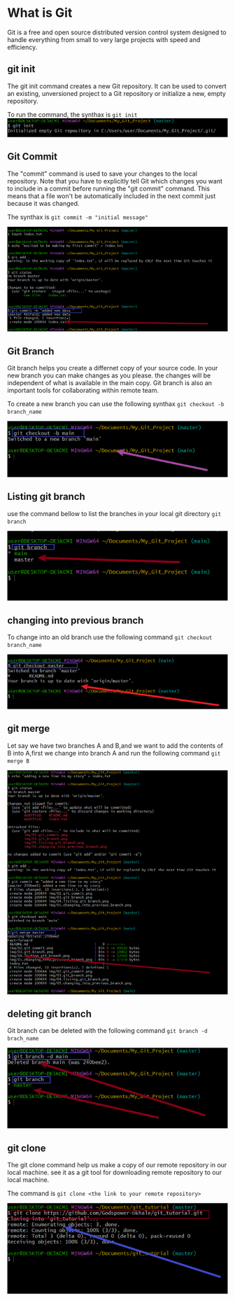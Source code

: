 # What is Git

Git is a free and open source distributed version control system designed to handle everything from small to very large projects with speed and efficiency.

## git init

The git init command creates a new Git repository. It can be used to convert an existing, unversioned project to a Git repository or initialize a new, empty repository.

To run the command, the synthax is `git init`
![git init](./img/01.git_init.png)

## Git Commit

The "commit" command is used to save your changes to the local repository. Note that you have to explicitly tell Git which changes you want to include in a commit before running the "git commit" command. This means that a file won't be automatically included in the next commit just because it was changed.

The synthax is `git commit -m "initial message"`

![](./img/02.git_commit.png)

## Git Branch

Git branch helps you create a differnet copy of your source code. In your new branch you can make changes as you please. the changes will be independent of what is available in the main copy. Git branch is also an important tools for collaborating within remote team.

To create a new branch you can use the following synthax `git checkout -b branch_name`

![](./img/03.git_branch.png)

## Listing git branch

use the command bellow to list the branches in your local git directory `git branch`

![](./img/04.listing_git_branch.png)

## changing into previous branch

To change into an old branch use the following command
`git checkout branch_name`

![](./img/05.changing_into_previous_branch.png)

## git merge

Let say we have two branches A and B,and we want to add the contents of B into A,first we change into branch A and run the following command `git merge B`

![](./img/06.git_merge.png)

## deleting git branch

Git branch can be deleted with the following command `git branch -d brach_name`

![](./img/07.deleting_git_branch.png)

## git clone

The git clone command help us make a copy of our remote repository in our local machine. see it as a git tool for downloading remote repository to our local machine.

The command is `git clone <the link to your remote repository>`

![](./img/08.git_clone.png)

